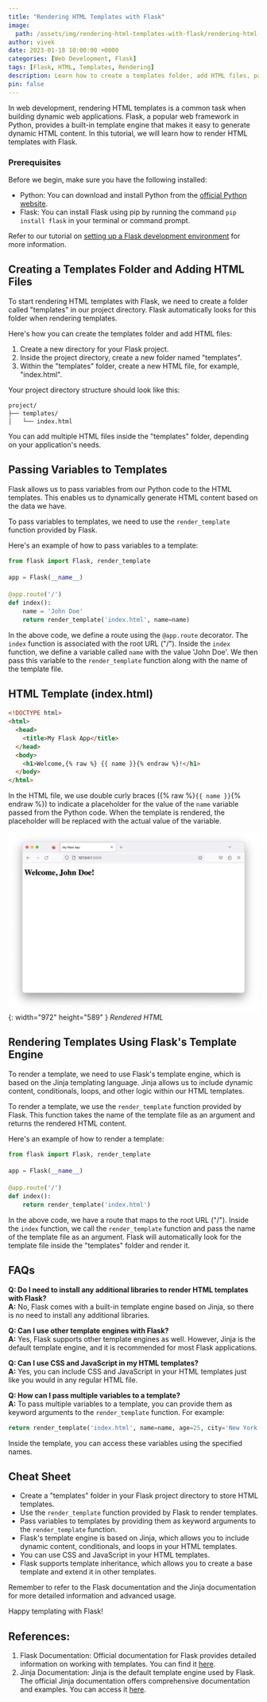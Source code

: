 ```yaml
---
title: "Rendering HTML Templates with Flask"
image:
  path: /assets/img/rendering-html-templates-with-flask/rendering-html-templates-with-flask-p.png
author: vivek
date: 2023-01-18 10:00:00 +0000
categories: [Web Development, Flask]
tags: [Flask, HTML, Templates, Rendering]
description: Learn how to create a templates folder, add HTML files, pass variables to templates, and render templates using Flask's template engine.
pin: false
---
```


In web development, rendering HTML templates is a common task when building dynamic web applications. Flask, a popular web framework in Python, provides a built-in template engine that makes it easy to generate dynamic HTML content. In this tutorial, we will learn how to render HTML templates with Flask.

### Prerequisites

Before we begin, make sure you have the following installed:

- Python: You can download and install Python from the [official Python website](https://www.python.org/downloads/).
- Flask: You can install Flask using pip by running the command `pip install flask` in your terminal or command prompt.

Refer to our tutorial on [setting up a Flask development environment](/posts/setting-up-flask-development-environment/) for more information.

## Creating a Templates Folder and Adding HTML Files

To start rendering HTML templates with Flask, we need to create a folder called "templates" in our project directory. Flask automatically looks for this folder when rendering templates.

Here's how you can create the templates folder and add HTML files:

1. Create a new directory for your Flask project.
2. Inside the project directory, create a new folder named "templates".
3. Within the "templates" folder, create a new HTML file, for example, "index.html".

Your project directory structure should look like this:

```
project/
├── templates/
│   └── index.html
```

You can add multiple HTML files inside the "templates" folder, depending on your application's needs.

## Passing Variables to Templates

Flask allows us to pass variables from our Python code to the HTML templates. This enables us to dynamically generate HTML content based on the data we have.

To pass variables to templates, we need to use the `render_template` function provided by Flask.

Here's an example of how to pass variables to a template:

```python
from flask import Flask, render_template

app = Flask(__name__)

@app.route('/')
def index():
    name = 'John Doe'
    return render_template('index.html', name=name)
```

In the above code, we define a route using the `@app.route` decorator. The `index` function is associated with the root URL ("/"). Inside the `index` function, we define a variable called `name` with the value 'John Doe'. We then pass this variable to the `render_template` function along with the name of the template file.

## HTML Template (index.html)

```html
<!DOCTYPE html>
<html>
  <head>
    <title>My Flask App</title>
  </head>
  <body>
    <h1>Welcome,{% raw %} {{ name }}{% endraw %}!</h1>
  </body>
</html>
```

In the HTML file, we use double curly braces ({% raw %}`{{ name }}`{% endraw %}) to indicate a placeholder for the value of the `name` variable passed from the Python code. When the template is rendered, the placeholder will be replaced with the actual value of the variable.

![Rendered HTML](/assets/img/rendering-html-templates-with-flask/rendered-html.png){: width="972" height="589" }
_Rendered HTML_

## Rendering Templates Using Flask's Template Engine

To render a template, we need to use Flask's template engine, which is based on the Jinja templating language. Jinja allows us to include dynamic content, conditionals, loops, and other logic within our HTML templates.

To render a template, we use the `render_template` function provided by Flask. This function takes the name of the template file as an argument and returns the rendered HTML content.

Here's an example of how to render a template:

```python
from flask import Flask, render_template

app = Flask(__name__)

@app.route('/')
def index():
    return render_template('index.html')
```

In the above code, we have a route that maps to the root URL ("/"). Inside the `index` function, we call the `render_template` function and pass the name of the template file as an argument. Flask will automatically look for the template file inside the "templates" folder and render it.

## FAQs

**Q: Do I need to install any additional libraries to render HTML templates with Flask?**<br>
**A:** No, Flask comes with a built-in template engine based on Jinja, so there is no need to install any additional libraries.

**Q: Can I use other template engines with Flask?**<br>
**A:** Yes, Flask supports other template engines as well. However, Jinja is the default template engine, and it is recommended for most Flask applications.

**Q: Can I use CSS and JavaScript in my HTML templates?**<br>
**A:** Yes, you can include CSS and JavaScript in your HTML templates just like you would in any regular HTML file.

**Q: How can I pass multiple variables to a template?**<br>
**A:** To pass multiple variables to a template, you can provide them as keyword arguments to the `render_template` function. For example:

```python
return render_template('index.html', name=name, age=25, city='New York')
```

Inside the template, you can access these variables using the specified names.

## Cheat Sheet

- Create a "templates" folder in your Flask project directory to store HTML templates.
- Use the `render_template` function provided by Flask to render templates.
- Pass variables to templates by providing them as keyword arguments to the `render_template` function.
- Flask's template engine is based on Jinja, which allows you to include dynamic content, conditionals, and loops in your HTML templates.
- You can use CSS and JavaScript in your HTML templates.
- Flask supports template inheritance, which allows you to create a base template and extend it in other templates.

Remember to refer to the Flask documentation and the Jinja documentation for more detailed information and advanced usage.

Happy templating with Flask!

## References:

1. Flask Documentation: Official documentation for Flask provides detailed information on working with templates. You can find it [here](https://flask.palletsprojects.com/en/2.1.x/templates/).
2. Jinja Documentation: Jinja is the default template engine used by Flask. The official Jinja documentation offers comprehensive documentation and examples. You can access it [here](https://jinja.palletsprojects.com/).
